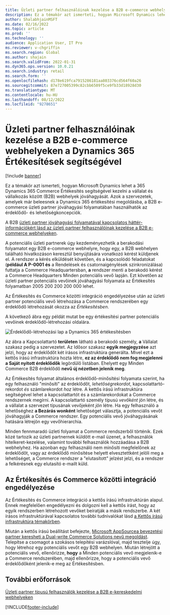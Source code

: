 ```yaml
---
title: Üzleti partner felhasználóinak kezelése a B2B e-commerce webhelyeken a Dynamics 365 Értékesítések segítségével
description: Ez a témakör azt ismerteti, hogyan Microsoft Dynamics lehet a 365 Dynamics 365 Commerce Értékesítés segítségével kezelni a vállalat és vállalkozás között (B2B) webhelyek jóváhagyását.
author: ShalabhjainMSFT
ms.date: 02/16/2022
ms.topic: article
ms.prod: ''
ms.technology: ''
audience: Application User, IT Pro
ms.reviewer: v-chgriffin
ms.search.region: Global
ms.author: shajain
ms.search.validFrom: 2022-01-31
ms.dyn365.ops.version: 10.0.21
ms.search.industry: retail
ms.search.form: ''
ms.openlocfilehash: d178e619fca7915286181aa803376cd564f60a26
ms.sourcegitcommit: 87e727005399c82cbb6509f5ce9fb33d18928d30
ms.translationtype: MT
ms.contentlocale: hu-HU
ms.lasthandoff: 08/12/2022
ms.locfileid: "9278651"
---
```

# <a name="manage-business-partner-users-on-b2b-e-commerce-websites-using-dynamics-365-sales"></a>Üzleti partner felhasználóinak kezelése a B2B e-commerce webhelyeken a Dynamics 365 Értékesítések segítségével

[!include [banner](../../includes/banner.md)]

Ez a témakör azt ismerteti, hogyan Microsoft Dynamics lehet a 365 Dynamics 365 Commerce Értékesítés segítségével kezelni a vállalat és vállalkozás között (B2B) webhelyek jóváhagyását. Azok a szervezetek, amelyek már beleesnek a Dynamics 365 értékesítési megoldásba, a B2B e-commerce üzleti partner jóváhagyási folyamatában használhatók az érdeklődő- és lehetőségkoncepciók.

A B2B [üzleti partner jóváhagyási folyamatával kapcsolatos háttér-információkért lásd az üzleti partner felhasználóinak kezelése a B2B e-commerce webhelyeken](manage-b2b-users.md).

A potenciális üzleti partnerek úgy kezdeményezhetik a berakodási folyamatot egy B2B e-commerce webhelyre, hogy egy, a B2B webhelyen található hivatkozáson keresztül benyújtására vonatkozó kérést küldjenek el. A rendszer a kérés elküldését követően, és a kapcsolódó feladatokat (**például A P-0001** **és** a Rendelések és csatornaigénylések szinkronizálása) futtatja a Commerce Headquartersban, **a** rendszer menti a berakodó kérést a Commerce Headquarters Minden potenciális vevő lapján. Ezt követően az üzleti partner potenciális vevőinek jóváhagyási folyamata az Értékesítés folyamatban 2005 200 200 200 000 lehet.

Az Értékesítés és Commerce közötti integráció engedélyezése után az üzleti partner potenciális vevő létrehozása a Commerce rendszerében egy érdeklődő létrehozását okozza az *Értékesítésben*.

A következő ábra egy példát mutat be egy értékesítési partner potenciális vevőinek érdeklődő-létrehozási oldalára.

![Érdeklődő-létrehozási lap a Dynamics 365 értékesítésben](../media/LeadInSales.png)

Az ábra a Kapcsolattartó **területen** látható a berakodó személy, **a** Vállalat szakasz pedig a szervezetet. Az Idősor szakasz **egyik megjegyzése** azt jelzi, hogy az érdeklődőt két írásos infrastruktúra generálta. Mivel ezt a kettős írású infrastruktúra hozta létre, **ez az érdeklődő nem fog megjelenni a Saját nyitott érdeklődők** legördülő listában. Ehelyett egy Minden Commerce B2B érdeklődő **nevű új nézetben jelenik meg**.

Az Értékesítés folyamat általános érdeklődő-minősítési folyamata szerint, ha egy felhasználó "minősíti" az érdeklődőt, *lehetőségrekordot*, kapcsolattartó-rekordot *és* számlarekordot *hoz* létre. A kettős írású infrastruktúra segítségével lehet a kapcsolattartót és a számlarekordokat a Commerce rendszernek megírni. A kapcsolattartó személy típusú *vevőként* jön létre, és a vállalat a szervezet típusának vevőjeként *jön* létre. Ha egy felhasználó a lehetőséghez **a Bezárás wonként** lehetőséget választja, a potenciális vevőt jóváhagyják a Commerce rendszer. Egy potenciális vevő jóváhagyásának hatására létrejön egy vevőhierarchia.

Minden fennmaradó üzleti folyamat a Commerce rendszerből történik. Ezek közé tartozik az üzleti partnernek küldött e-mail üzenet, a felhasználók hitelkeret-kezelése, valamint további felhasználók hozzáadása a B2B webhelyhez. Ha azonban egy felhasználó nem minősíti megfelelőnek az érdeklődőt, vagy az érdeklődő minősítése helyett elvesztettként jelöli meg a lehetőséget, a Commerce rendszer a "elutasított" jelzést jelzi, és a rendszer a felkérésnek egy elutasító e-mailt küld.

## <a name="enable-integration-between-sales-and-commerce"></a>Az Értékesítés és Commerce közötti integráció engedélyezése

Az Értékesítés és Commerce integráció a kettős írású infrastruktúrán alapul. Ennek megfelelően engedélyezni és dolgozni kell a kettős írást, hogy az egyik rendszerben létrehozott vevőket beíratják a másik rendszerbe. A két írásos infrastruktúrával kapcsolatos további tudnivalókat lásd [a Kettős írású infrastruktúra témakörben](/dynamics365/fin-ops-core/dev-itpro/data-entities/dual-write/dual-write-overview).

Miután a kettős írású beállítást befejezte, [Microsoft AppSource](https://appsource.microsoft.com/)[a bevezetési partner keresheti a Dual-write Commerce Solutions nevű megoldást](https://partner.microsoft.com/dashboard/commercial-marketplace/offers/7ca1d8c9-dc79-4cb7-a82e-8dc96a25acca/overview). Telepítse a csomagot a szokásos telepítési varázslóval, majd tesztelje úgy, hogy létrehoz egy potenciális vevőt egy B2B webhelyen. Miután létrejött a potenciális vevő, ellenőrizze, **hogy** a Minden potenciális vevő megjelenik-e a Commerce rendszerében, majd ellenőrizze, hogy a potenciális vevő érdeklődőként jelenik-e meg az Értékesítésben.

## <a name="additional-resources"></a>További erőforrások

[Üzleti partner típusú felhasználók kezelése a B2B e-kereskedelmi webhelyeken](manage-b2b-users.md)

[!INCLUDE[footer-include](../../includes/footer-banner.md)]
